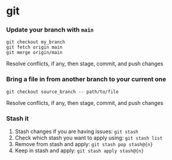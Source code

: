 # git

### Update your branch with `main`
```
git checkout my_branch
git fetch origin main
git merge origin/main
```
Resolve conflicts, if any, then stage, commit, and push changes

### Bring a file in from another branch to your current one
`git checkout source_branch -- path/to/file`

Resolve conflicts, if any, then stage, commit, and push changes

### Stash it
1. Stash changes if you are having issues: `git stash`
2. Check which stash you want to apply using: `git stash list`
3. Remove from stash and apply: `git stash pop stash@{n}`
4. Keep in stash and apply: `git stash apply stash@{n}`
